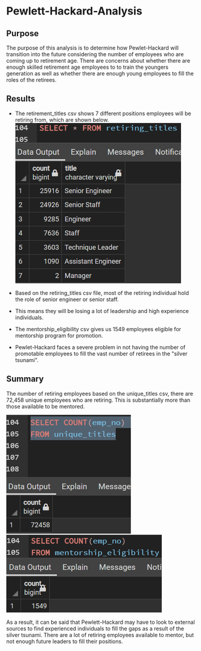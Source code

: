 # Pewlett-Hackard-Analysis
## Purpose

The purpose of this analysis is to determine how Pewlet-Hackard will transition into the future considering the number of employees who are coming up to retirement age. There are concerns about whether there are enough skilled retirement age employees to to train the youngers generation as well as whether there are enough young employees to fill the roles of the retirees.

## Results

* The retirement_titles csv shows 7 different positions employees will be retiring from, which are shown below.
![retiring_titles](Resources/retiring_titles.png)

* Based on the retiring_titles csv file, most of the retiring individual hold the role of senior engineer or senior staff. 
* This means they will be losing a lot of leadership and high experience individuals.
* The mentorship_eligibility csv gives us 1549 employees eligible for mentorship program for promotion.
* Pewlet-Hackard faces a severe problem in not having the number of promotable employees to fill the vast number of retirees in   the "silver tsunami".
 
 ## Summary
 
The number of retiring employees based on the unique_titles csv, there are 72,458 unique employees who are retiring. This is substantially more than those available to be mentored.

![retiring_employees](Resources/retiring_employees.png)
![mentorship_eligibility_count](Resources/mentorship_eligibility_count.png)

As a result, it can be said that Pewlett-Hackard may have to look to external sources to find experienced individuals to fill the gaps as a result of the silver tsunami. There are a lot of retiring employees available to mentor, but not enough future leaders to fill their positions.
